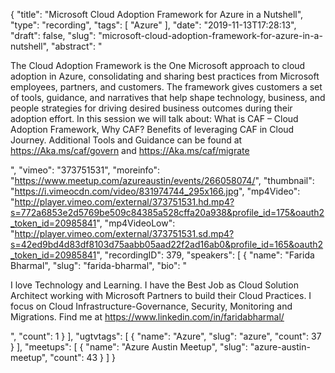 {
  "title": "Microsoft Cloud Adoption Framework for Azure in a Nutshell",
  "type": "recording",
  "tags": [
    "Azure"
  ],
  "date": "2019-11-13T17:28:13",
  "draft": false,
  "slug": "microsoft-cloud-adoption-framework-for-azure-in-a-nutshell",
  "abstract": "<p>The Cloud Adoption Framework is the One Microsoft approach to cloud adoption in Azure, consolidating and sharing best practices from Microsoft employees, partners, and customers. The framework gives customers a set of tools, guidance, and narratives that help shape technology, business, and people strategies for driving desired business outcomes during their adoption effort. In this session we will talk about: What is CAF – Cloud Adoption Framework, Why CAF? Benefits of leveraging CAF in Cloud Journey. Additional Tools and Guidance can be found at https://Aka.ms/caf/govern and https://Aka.ms/caf/migrate</p>",
  "vimeo": "373751531",
  "moreinfo": "https://www.meetup.com/azureaustin/events/266058074/",
  "thumbnail": "https://i.vimeocdn.com/video/831974744_295x166.jpg",
  "mp4Video": "http://player.vimeo.com/external/373751531.hd.mp4?s=772a6853e2d5769be509c84385a528cffa20a938&profile_id=175&oauth2_token_id=20985841",
  "mp4VideoLow": "http://player.vimeo.com/external/373751531.sd.mp4?s=42ed9bd4d83df8103d75aabb05aad22f2ad16ab0&profile_id=165&oauth2_token_id=20985841",
  "recordingID": 379,
  "speakers": [
    {
      "name": "Farida Bharmal",
      "slug": "farida-bharmal",
      "bio": "<p>I love Technology and Learning. I have the Best Job as Cloud Solution Architect working with Microsoft Partners to build their Cloud Practices. I focus on Cloud Infrastructure-Governance, Security, Monitoring and Migrations. Find me at https://www.linkedin.com/in/faridabharmal/</p>",
      "count": 1
    }
  ],
  "ugtvtags": [
    {
      "name": "Azure",
      "slug": "azure",
      "count": 37
    }
  ],
  "meetups": [
    {
      "name": "Azure Austin Meetup",
      "slug": "azure-austin-meetup",
      "count": 43
    }
  ]
}